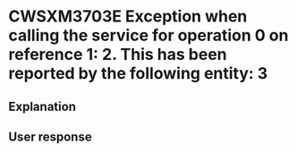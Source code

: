 # CWSXM3703E Exception when calling the service for operation 0 on reference 1: 2. This has been reported by the following entity: 3

## Explanation

## User response